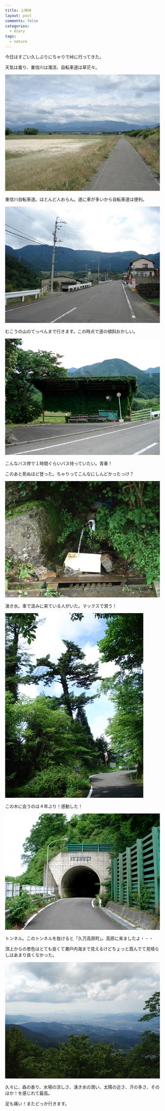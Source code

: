 ```yaml
---
title: 上林峠
layout: post
comments: false
categories:
  - diary
tags:
  - nature
---
```

今日はすごい久しぶりにちゃりで峠に行ってきた。

天気は曇り、重信川は濁流、自転車道は草茫々。

![重信自転車道][1]

重信川自転車道。ほとんど人おらん。道に車が多いから自転車道は便利。

![上林峠ふもと][2]

むこうの山のてっぺんまで行きます。この時点で道の傾斜おかしい。

![上林皿ヶ嶺登山口バス停][3]

こんなバス停で１時間ぐらいバス待っていたい。青春！

このあと死ぬほど登った。ちゃりってこんなにしんどかったっけ？

![皿ヶ嶺の湧水][4]

湧き水。車で汲みに来ている人がいた。マックスで潤う！

![上林峠頂上目印の木][5]

この木に会うのは４年ぶり！感動した！

![上林トンネル][6]

トンネル。このトンネルを抜けると「久万高原町」。高原に来ましたよ・・・

頂上からの景色はとても良くて瀬戸内海まで見えるけどちょっと霞んでて見晴らしはあまり良くなかった。

![上林峠頂上からの景色][7]

久々に、森の香り、水場の涼しさ、湧き水の潤い、太陽の近さ、汗の多さ、そのほか！を感じれて最高。

足も痛い！またどっか行きます。


 [1]: /img/uploads/2010/06/kanbayashi-pass-1.jpg
 [2]: /img/uploads/2010/06/kanbayashi-pass-2.jpg
 [3]: /img/uploads/2010/06/kanbayashi-pass-3.jpg
 [4]: /img/uploads/2010/06/kanbayashi-pass-4.jpg
 [5]: /img/uploads/2010/06/kanbayashi-pass-5.jpg
 [6]: /img/uploads/2010/06/kanbayashi-pass-6.jpg
 [7]: /img/uploads/2010/06/kanbayashi-pass-7.jpg
